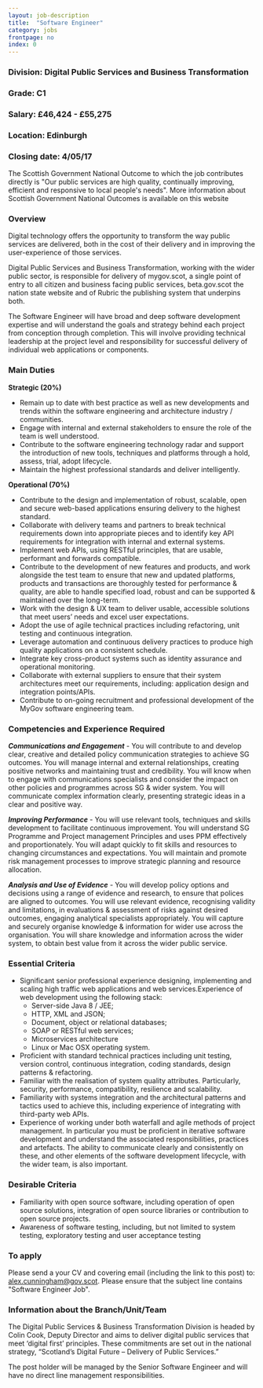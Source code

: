 ```yaml
---
layout: job-description
title:  "Software Engineer"
category: jobs
frontpage: no
index: 0
---
```


### Division: Digital Public Services and Business Transformation
### Grade: C1
### Salary: &pound;46,424 - &pound;55,275
### Location: Edinburgh
### Closing date: 4/05/17

The Scottish Government National Outcome to which the job contributes directly is "Our public services are high quality, continually improving, efficient and responsive to local people's needs". More information about Scottish Government National Outcomes is available on this website

### Overview

Digital technology offers the opportunity to transform the way public services are delivered, both in the cost of their delivery and in improving the user-experience of those services.

Digital Public Services and Business Transformation, working with the wider public sector, is responsible for delivery of mygov.scot, a single point of entry to all citizen and business facing public services, beta.gov.scot the nation state website and of Rubric the publishing system that underpins both.

The Software Engineer will have broad and deep software development expertise and will understand the goals and strategy behind each project from conception through completion. This will involve providing technical leadership at the project level and responsibility for successful delivery of individual web applications or components.

### Main Duties

**Strategic (20%)**

* Remain up to date with best practice as well as new developments and trends within the software engineering and architecture industry / communities.
* Engage with internal and external stakeholders to ensure the role of the team is well understood.
* Contribute to the software engineering technology radar and support the introduction of new tools, techniques and platforms through a hold, assess, trial, adopt lifecycle.
* Maintain the highest professional standards and deliver intelligently.

**Operational (70%)**

* Contribute to the design and implementation of robust, scalable, open and secure web-based applications ensuring delivery to the highest standard.
* Collaborate with delivery teams and partners to break technical requirements down into appropriate pieces and to identify key API requirements for integration with internal and external systems.
* Implement web APIs, using RESTful principles, that are usable, performant and forwards compatible.
* Contribute to the development of new features and products, and work alongside the test team to ensure that new and updated platforms, products and transactions are thoroughly tested for performance & quality, are able to handle specified load, robust and can be supported & maintained over the long-term.
* Work with the design & UX team to deliver usable, accessible solutions that meet users’ needs and excel user expectations.
* Adopt the use of agile technical practices including refactoring, unit testing and continuous integration.
* Leverage automation and continuous delivery practices to produce high quality applications on a consistent schedule.
* Integrate key cross-product systems such as identity assurance and operational monitoring.
* Collaborate with external suppliers to ensure that their system architectures meet our requirements, including: application design and integration points/APIs.
* Contribute to on-going recruitment and professional development of the MyGov software engineering team.

### Competencies and Experience Required

***Communications and Engagement*** - You will contribute to and develop clear, creative and detailed policy communication strategies to achieve SG outcomes. You will manage internal and external relationships, creating positive networks and maintaining trust and credibility. You will know when to engage with communications specialists and consider the impact on other policies and programmes across SG & wider system. You will communicate complex information clearly, presenting strategic ideas in a clear and positive way.

***Improving Performance*** - You will use relevant tools, techniques and skills development to facilitate continuous improvement. You will understand SG Programme and Project management Principles and uses PPM effectively and proportionately. You will adapt quickly to fit skills and resources to changing circumstances and expectations. You will maintain and promote risk management processes to improve strategic planning and resource allocation.

***Analysis and Use of Evidence*** - You will develop policy options and decisions using a range of evidence and research, to ensure that polices are aligned to outcomes. You will use relevant evidence, recognising validity and limitations, in evaluations & assessment of risks against desired outcomes, engaging analytical specialists appropriately. You will capture and securely organise knowledge & information for wider use across the organisation. You will share knowledge and information across the wider system, to obtain best value from it across the wider public service.

### Essential Criteria

* Significant senior professional experience designing, implementing and scaling high traffic web applications and web services.Experience of web development using the following stack:
  - Server-side Java 8 / JEE;
  - HTTP, XML and JSON;
  - Document, object or relational databases;
  - SOAP or RESTful web services;
  - Microservices architecture
  - Linux or Mac OSX operating system.
* Proficient with standard technical practices including unit testing, version control, continuous integration, coding standards, design patterns & refactoring.
* Familiar with the realisation of system quality attributes. Particularly, security, performance, compatibility, resilience and scalability.
* Familiarity with systems integration and the architectural patterns and tactics used to achieve this, including experience of integrating with third-party web APIs.
* Experience of working under both waterfall and agile methods of project management. In particular you must be proficient in iterative software development and understand the associated responsibilities, practices and artefacts. The ability to communicate clearly and consistently on these, and other elements of the software development lifecycle, with the wider team, is also important.

### Desirable Criteria

* Familiarity with open source software, including operation of open source solutions, integration of open source libraries or contribution to open source projects.
* Awareness of software testing, including, but not limited to system testing, exploratory testing and user acceptance testing

### To apply

Please send a your CV and covering email (including the link to this post) to: <a href="mailto:alex.cunningham@gov.scot">alex.cunningham@gov.scot</a>. Please ensure that the subject line contains "Software Engineer Job".

### Information about the Branch/Unit/Team

The Digital Public Services & Business Transformation Division is headed by Colin Cook, Deputy Director and aims to deliver digital public services that meet ‘digital first’ principles. These commitments are set out in the national strategy, “Scotland’s Digital Future – Delivery of Public Services.”

The post holder will be managed by the Senior Software Engineer and will have no direct line management responsibilities.
